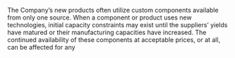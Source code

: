 The Company’s new products often utilize custom components available from only one source. When a component or product
uses  new  technologies,  initial  capacity  constraints  may  exist  until  the  suppliers’  yields  have  matured  or  their  manufacturing
capacities have increased. The continued availability of these components at acceptable prices, or at all, can be affected for any